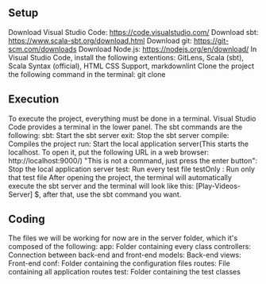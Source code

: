 ## Setup

Download Visual Studio Code: https://code.visualstudio.com/
Download sbt: https://www.scala-sbt.org/download.html
Download git: https://git-scm.com/downloads
Download Node.js: https://nodejs.org/en/download/
In Visual Studio Code, install the following extentions: GitLens, Scala (sbt), Scala Syntax (official), HTML CSS Support, markdownlint
Clone the project the following command in the terminal: git clone <URL from github link>

## Execution
To execute the project, everything must be done in a terminal. Visual Studio Code provides a terminal in the lower panel. The sbt commands are the following:
sbt: Start the sbt server
exit: Stop the sbt server
compile: Compiles the project
run: Start the local application server(This starts the localhost. To open it, put the following URL in a web browser: http://localhost:9000/)
"This is not a command, just press the enter button": Stop the local application server
test: Run every test file
testOnly <name of the test file>: Run only that test file
After opening the project, the terminal will automatically execute the sbt server and the terminal will look like this: [Play-Videos-Server] $, after that, use the sbt command you want.

## Coding
The files we will be working for now are in the server folder, which it's composed of the following:
app: Folder containing every class
    controllers: Connection between back-end and front-end
    models: Back-end
    views: Front-end
conf: Folder containing the configuration files
    routes: File containing all application routes
test: Folder containing the test classes